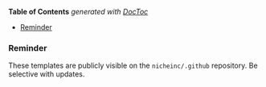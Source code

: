 <!-- START doctoc generated TOC please keep comment here to allow auto update -->
<!-- DON'T EDIT THIS SECTION, INSTEAD RE-RUN doctoc TO UPDATE -->
**Table of Contents**  *generated with [DocToc](https://github.com/thlorenz/doctoc)*

- [Reminder](#reminder)

<!-- END doctoc generated TOC please keep comment here to allow auto update -->

### Reminder
These templates are publicly visible on the `nicheinc/.github` repository. Be
selective with updates.
